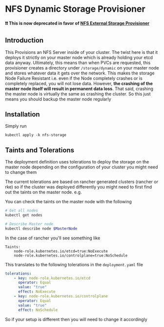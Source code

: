 # NFS Dynamic Storage Provisioner

#### **❗❗ This is now deprecated in favor of [NFS External Storage Provisioner](../nfs-external-storage/Readme.md)**

## Introduction
This Provisions an NFS Server inside of your cluster. The twist here is that it deploys it strictly on your master node which is already holding your etcd data anyway. Ultimately, this means than when PVCs are requested, this provisioner creates a directory under `/storage/dynamic` on your master node and stores whatever data it gets over the network. This makes the storage Node Failure Resistant i.e. even if the Node completely crashes or is completely replaced, you will not lose data. However, __the crashing of the master node itself will result in permanent data loss__. That said, crashing the master node is virtually the same as crashing the cluster. So this just means you should backup the master node regularly

## Installation

Simply run

```
kubectl apply -k nfs-storage
```

## Taints and Tolerations

The deployment definition uses tolerations to deploy the storage on the master node depending on the configuration of your cluster you might need to change them

The current tolerations are based on rancher generated clusters (rancher or rke) so if the cluster was deployed differently you might need to first find out the taints on the master node. e.g.


You can check the taints on the master node with the following
```bash
# Get all nodes
kubectl get nodes

# Describe Master node
kubectl describe node $MasterNode
```
In the case of rancher you'll see something like

```
Taints:
    node-role.kubernetes.io/etcd=true:NoExecute
    node-role.kubernetes.io/controlplane=true:NoSchedule
```

This translates to the following tolerations in the `deployment.yaml` file

```yaml
tolerations:
    - key: node-role.kubernetes.io/etcd
      operator: Equal
      value: "true"
      effect: NoExecute
    - key: node-role.kubernetes.io/controlplane
      operator: Equal
      value: "true"
      effect: NoSchedule
```
So if your setup is different then you will need to change it accordingly